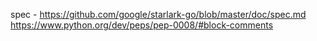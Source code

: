 spec - https://github.com/google/starlark-go/blob/master/doc/spec.md
https://www.python.org/dev/peps/pep-0008/#block-comments

